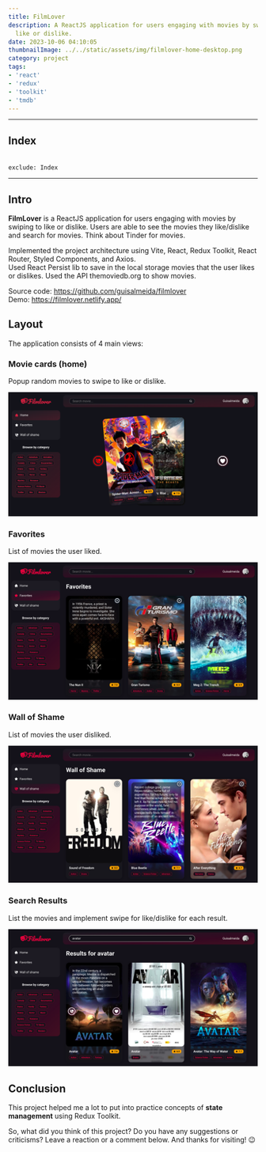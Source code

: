 ```yaml
---
title: FilmLover
description: A ReactJS application for users engaging with movies by swiping to
  like or dislike.
date: 2023-10-06 04:10:05
thumbnailImage: ../../static/assets/img/filmlover-home-desktop.png
category: project
tags: 
- 'react'
- 'redux'
- 'toolkit'
- 'tmdb'
---
```

- - -

## Index

```toc

exclude: Index

```

---

## Intro

**FilmLover** is a ReactJS application for users engaging with movies by swiping to like or dislike. Users are able to see the movies they like/dislike and search for movies. Think about Tinder for movies.

Implemented the project architecture using Vite, React, Redux Toolkit, React Router, Styled Components, and Axios.  
Used React Persist lib to save in the local storage movies that the user likes or dislikes.
Used the API themoviedb.org to show movies.

<p>
  Source code:
  <a href="https://github.com/guisalmeida/filmlover" target="_blank">
    https://github.com/guisalmeida/filmlover
  </a>
  <br>
  Demo:
  <a href="https://filmlover.netlify.app/" target="_blank">
    https://filmlover.netlify.app/
  </a>
</p>

## Layout

The application consists of 4 main views:

### Movie cards (home)
Popup random movies to swipe to like or dislike.  

![Home](static/assets/img/filmlover-home-desktop.png)

### Favorites
List of movies the user liked.  

![Favorites](static/assets/img/filmlover-favorites-desktop.png)

### Wall of Shame
List of movies the user disliked.  

![Disliked Movies](static/assets/img/filmlover-wallofshame-desktop.png)

### Search Results
List the movies and implement swipe for like/dislike for each result.  

![Search Results](static/assets/img/filmlover-search-desktop.png)


## Conclusion

This project helped me a lot to put into practice concepts of **state management** using Redux Toolkit.

So, what did you think of this project? Do you have any suggestions or criticisms? Leave a reaction or a comment below. And thanks for visiting! 😉